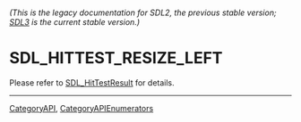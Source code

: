 ###### (This is the legacy documentation for SDL2, the previous stable version; [SDL3](https://wiki.libsdl.org/SDL3/) is the current stable version.)
# SDL_HITTEST_RESIZE_LEFT

Please refer to [SDL_HitTestResult](SDL_HitTestResult) for details.

----
[CategoryAPI](CategoryAPI), [CategoryAPIEnumerators](CategoryAPIEnumerators)

